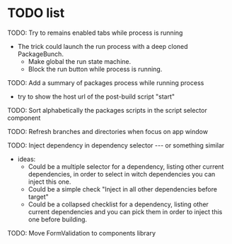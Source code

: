 # TODO list

 
TODO: Try to remains enabled tabs while process is running

- The trick could launch the run process with a deep cloned PackageBunch.
  - Make global the run state machine.
  - Block the run button while process is running.

TODO: Add a summary of packages process while running process

- try to show the host url of the post-build script "start" 

TODO: Sort alphabetically the packages scripts in the script selector component

TODO: Refresh branches and directories when focus on app window

TODO: Inject dependency in dependency selector --- or something similar
 
- ideas:
  - Could be a multiple selector for a dependency, listing other current dependencies, in order to select in witch dependencies you can inject this one.
  - Could be a simple check "Inject in all other dependencies before target"
  - Could be a collapsed checklist for a dependency, listing other current dependencies and you can pick them in order to inject this one before building.

TODO: Move FormValidation to components library
 
